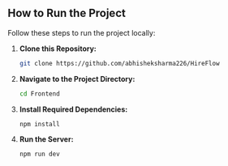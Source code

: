## How to Run the Project

Follow these steps to run the project locally:

1. **Clone this Repository:**
   ```bash
   git clone https://github.com/abhisheksharma226/HireFlow

2. **Navigate to the Project Directory:**
   ```bash
   cd Frontend

3. **Install Required Dependencies:**
   ```bash
   npm install

4. **Run the Server:**
   ```bash
   npm run dev
